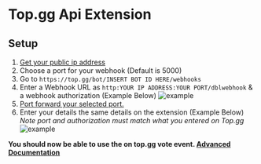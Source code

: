 # Top.gg Api Extension

## Setup

1. [Get your public ip address](https://www.whatismyip.com/)
2. Choose a port for your webhook (Default is 5000)
3. Go to `https://top.gg/bot/INSERT BOT ID HERE/webhooks`
4. Enter a Webhook URL as `http:YOUR IP ADDRESS:YOUR PORT/dblwebhook` & a webhook authorization (Example Below)
   ![example](https://media.discordapp.net/attachments/713521902433337484/802942263172268062/unknown.png)
5. [Port forward your selected port.](https://www.lifewire.com/how-to-port-forward-4163829)
6. Enter your details the same details on the extension (Example Below)
   _Note port and authorization must match what you entered on Top.gg_
   ![example](https://media.discordapp.net/attachments/713521902433337484/802782267088437278/unknown.png)

**You should now be able to use the on top.gg vote event. [Advanced Documentation](https://top.gg/api/docs#webhooks)**
